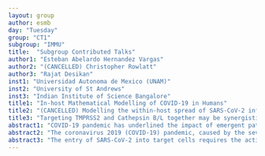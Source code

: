 ```yaml
---
layout: group
author: esmb
day: "Tuesday"
group: "CT1"
subgroup: "IMMU"
title:  "Subgroup Contributed Talks"
author1: "Esteban Abelardo Hernandez Vargas"
author2: "(CANCELLED) Christopher Rowlatt"
author3: "Rajat Desikan"
inst1: "Universidad Autonoma de Mexico (UNAM)"
inst2: "University of St Andrews"
inst3: "Indian Institute of Science Bangalore"
title1: "In-host Mathematical Modelling of COVID-19 in Humans"
title2: "(CANCELLED) Modelling the within-host spread of SARS-CoV-2 infection, and subsequent immune response, using a hybrid multi-scale individual-based model"
title3: "Targeting TMPRSS2 and Cathepsin B/L together may be synergistic against SARS-CoV-2 infection"
abstract1: "COVID-19 pandemic has underlined the impact of emergent pathogens as a major threat for human health. The development of quantitative approaches to advance comprehension of the current outbreak is urgently needed to tackle this severe disease.  In this talk, mathematical models will be introduced to represent SARS-CoV-2 dynamics in infected patients. Considering different starting times of infection, parameters sets that represent infectivity of SARS-CoV-2 are computed for the target cell limited model and compared with other viral infections that can also cause pandemics. The best model to fit the data was including immune cell response, which suggests a slow immune response peaking between 5 to 10 days post onset of symptoms. The model with eclipse phase, time in a latent phase before becoming productively infected cells, was not supported. Interestingly, both, the target cell limited model and the model including immune responses, predict that SARS-CoV-2 may replicate very slowly in the first days after infection, and it could be below detection levels during the first 4 days post infection.  These models can serve for future evaluation of control theoretical approaches to tailor new potential drugs against COVID-19." 
abstract2: "The coronavirus 2019 (COVID-19) pandemic, caused by the severe acute respiratory syndrome coronavirus 2 (SARS-CoV-2), has affected millions of people worldwide. A dysfunctional immune response, and the interaction with secreted cytokines (cytokine storm), has been observed to correlate with disease severity. However, the precise mechanisms which lead to disease severity remain unclear. In this talk, we employ a hybrid multi-scale individual-based model to study the spread of SARS-CoV-2 on an epithelial monolayer, its interaction with the host immune response and the immune cell cross-talk, as well as the interaction with secreted cytokines."
abstract3: "The entry of SARS-CoV-2 into target cells requires the activation of its surface spike protein, S, by host proteases. The host serine protease TMPRSS2 and cysteine proteases Cathepsin B/L can activate S, making two independent entry pathways accessible to SARS-CoV-2. Blocking the proteases prevents SARS-CoV-2 entry in vitro. This blockade may be achieved in vivo through ‘repurposing’ drugs, a potential treatment option for COVID-19 that is now in clinical trials. Here, we found, surprisingly, that drugs targeting the two pathways, although independent, could display strong synergy in blocking virus entry. We predicted this synergy first using a mathematical model of SARS-CoV-2 entry and dynamics in vitro. The model considered the two pathways explicitly, let the entry efficiency through a pathway depend on the corresponding protease expression level, which varied across cells, and let inhibitors compromise the efficiency in a dose-dependent manner. The synergy predicted was novel and arose from effects of the drugs at both the single cell and the cell population levels. Validating our predictions, available in vitro data on SARS-CoV-2 and SARS-CoV entry displayed this synergy. Further, analysing the data using our model, we estimated the relative usage of the two pathways and found it to vary widely across cell lines, suggesting that targeting both pathways in vivo may be important and synergistic given the broad tissue tropism of SARS-CoV-2. Our findings provide insights into SARS-CoV-2 entry into target cells and may help improve the deployability of drug combinations targeting host proteases required for the entry."
---
```

